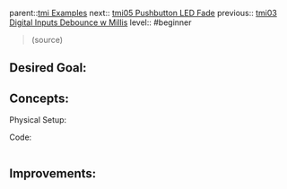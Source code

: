 parent::[tmi Examples](../../../tmi%20Examples.md)
next:: [tmi05 Pushbutton LED Fade](tmi05%20Pushbutton%20LED%20Fade.md)
previous:: [tmi03 Digital Inputs Debounce w Millis](tmi03%20Digital%20Inputs%20Debounce%20w%20Millis.md)
level:: #beginner

>  (source)

Desired Goal:
- 

Concepts:
- 

Physical Setup:


Code:


``` c

```

Improvements:
- 